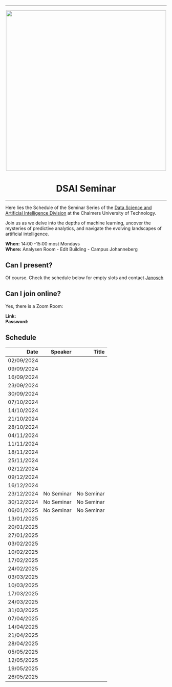 
---

<div id="header" align="center", padding: 0px;>
  <img src="https://upload.wikimedia.org/wikipedia/commons/thumb/d/d4/Chalmers_wordmark.svg/1280px-Chalmers_wordmark.svg.png" width="500" />
  <h1>DSAI Seminar</h1>
</div>

---



Here lies the Schedule of the Seminar Series of the [Data Science and Artificial Intelligence Division](https://www.chalmers.se/en/departments/cse/our-research/data-science-and-ai/) at the Chalmers University of Technology. 

Join us as we delve into the depths of machine learning, uncover the mysteries of predictive analytics, and navigate the evolving landscapes of artificial intelligence.

**When:** 14:00 -15:00 most Mondays <br>
**Where:** Analysen Room - Edit Building - Campus Johanneberg

## Can I present?

Of course. Check the schedule below for empty slots and contact [Janosch](https://www.chalmers.se/personer/janosch/)

## Can I join online?

Yes, there is a Zoom Room:

**Link:** <br>
**Password:**


## Schedule

|       Date | Speaker | Title |
|-----------:|--------:|------:|
| 02/09/2024 |         |       |
| 09/09/2024 |         |       |
| 16/09/2024 |         |       |
| 23/09/2024 |         |       |
| 30/09/2024 |         |       |
| 07/10/2024 |         |       |
| 14/10/2024 |         |       |
| 21/10/2024 |         |       |
| 28/10/2024 |         |       |
| 04/11/2024 |         |       |
| 11/11/2024 |         |       |
| 18/11/2024 |         |       |
| 25/11/2024 |         |       |
| 02/12/2024 |         |       |
| 09/12/2024 |         |       |
| 16/12/2024 |         |       |
| 23/12/2024 |No Seminar         |   No Seminar    |
| 30/12/2024 |No Seminar    |  No Seminar     |
| 06/01/2025 |No Seminar    |   No Seminar   |
| 13/01/2025 |         |       |
| 20/01/2025 |         |       |
| 27/01/2025 |         |       |
| 03/02/2025 |         |       |
| 10/02/2025 |         |       |
| 17/02/2025 |         |       |
| 24/02/2025 |         |       |
| 03/03/2025 |         |       |
| 10/03/2025 |         |       |
| 17/03/2025 |         |       |
| 24/03/2025 |         |       |
| 31/03/2025 |         |       |
| 07/04/2025 |         |       |
| 14/04/2025 |         |       |
| 21/04/2025 |         |       |
| 28/04/2025 |         |       |
| 05/05/2025 |         |       |
| 12/05/2025 |         |       |
| 19/05/2025 |         |       |
| 26/05/2025 |         |       |
